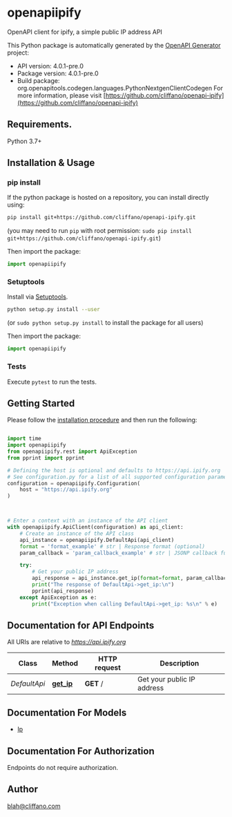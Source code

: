 # openapiipify
OpenAPI client for ipify, a simple public IP address API

This Python package is automatically generated by the [OpenAPI Generator](https://openapi-generator.tech) project:

- API version: 4.0.1-pre.0
- Package version: 4.0.1-pre.0
- Build package: org.openapitools.codegen.languages.PythonNextgenClientCodegen
For more information, please visit [https://github.com/cliffano/openapi-ipify](https://github.com/cliffano/openapi-ipify)

## Requirements.

Python 3.7+

## Installation & Usage
### pip install

If the python package is hosted on a repository, you can install directly using:

```sh
pip install git+https://github.com/cliffano/openapi-ipify.git
```
(you may need to run `pip` with root permission: `sudo pip install git+https://github.com/cliffano/openapi-ipify.git`)

Then import the package:
```python
import openapiipify
```

### Setuptools

Install via [Setuptools](http://pypi.python.org/pypi/setuptools).

```sh
python setup.py install --user
```
(or `sudo python setup.py install` to install the package for all users)

Then import the package:
```python
import openapiipify
```

### Tests

Execute `pytest` to run the tests.

## Getting Started

Please follow the [installation procedure](#installation--usage) and then run the following:

```python

import time
import openapiipify
from openapiipify.rest import ApiException
from pprint import pprint

# Defining the host is optional and defaults to https://api.ipify.org
# See configuration.py for a list of all supported configuration parameters.
configuration = openapiipify.Configuration(
    host = "https://api.ipify.org"
)



# Enter a context with an instance of the API client
with openapiipify.ApiClient(configuration) as api_client:
    # Create an instance of the API class
    api_instance = openapiipify.DefaultApi(api_client)
    format = 'format_example' # str | Response format (optional)
    param_callback = 'param_callback_example' # str | JSONP callback function name (optional)

    try:
        # Get your public IP address
        api_response = api_instance.get_ip(format=format, param_callback=param_callback)
        print("The response of DefaultApi->get_ip:\n")
        pprint(api_response)
    except ApiException as e:
        print("Exception when calling DefaultApi->get_ip: %s\n" % e)

```

## Documentation for API Endpoints

All URIs are relative to *https://api.ipify.org*

Class | Method | HTTP request | Description
------------ | ------------- | ------------- | -------------
*DefaultApi* | [**get_ip**](docs/DefaultApi.md#get_ip) | **GET** / | Get your public IP address


## Documentation For Models

 - [Ip](docs/Ip.md)


<a id="documentation-for-authorization"></a>
## Documentation For Authorization

Endpoints do not require authorization.


## Author

blah@cliffano.com


